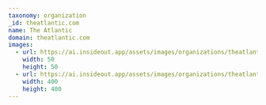 ```yaml
---
taxonomy: organization
_id: theatlantic.com
name: The Atlantic
domain: theatlantic.com
images:
  - url: https://ai.insideout.app/assets/images/organizations/theatlantic.com-50x50.jpg
    width: 50
    height: 50
  - url: https://ai.insideout.app/assets/images/organizations/theatlantic.com-400x400.jpg
    width: 400
    height: 400
---
```

